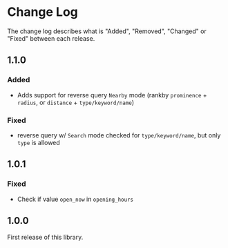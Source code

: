 # Change Log

The change log describes what is "Added", "Removed", "Changed" or "Fixed" between each release.

## 1.1.0

### Added

- Adds support for reverse query `Nearby` mode (rankby `prominence` + `radius`, or `distance` + `type/keyword/name`)

### Fixed

- reverse query w/ `Search` mode checked for `type/keyword/name`, but only `type` is allowed

## 1.0.1

### Fixed

- Check if value `open_now` in `opening_hours`

## 1.0.0

First release of this library.

